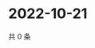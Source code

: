# 2022-10-21

共 0 条

<!-- BEGIN WEIBO -->
<!-- 最后更新时间 Fri Oct 21 2022 02:35:25 GMT+0800 (China Standard Time) -->

<!-- END WEIBO -->
